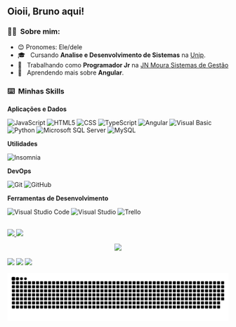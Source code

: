 ## Oioii, Bruno aqui!

<h3> 👨‍🦱 &nbsp;Sobre mim: </h3>

- 😊 Pronomes: Ele/dele
- 🎓 &nbsp; Cursando **Analise e Desenvolvimento de Sistemas** na <a href="https://www.unip.br/">Unip</a>.
- 💼 &nbsp; Trabalhando como **Programador Jr** na <a href="https://www.jnmoura.com.br/pt-br/">JN Moura Sistemas de Gestão</a>
- 🌱 &nbsp; Aprendendo mais sobre **Angular**.

<h3> ⌨️ &nbsp;Minhas Skills </h3>

**Aplicações e Dados**

![JavaScript](https://img.shields.io/badge/-JavaScript-333333?style=for-the-badge&logo=javascript)
![HTML5](https://img.shields.io/badge/-HTML5-333333?style=for-the-badge&logo=HTML5)
![CSS](https://img.shields.io/badge/-CSS-333333?style=for-the-badge&logo=CSS3&logoColor=1572B6)
![TypeScript](https://img.shields.io/badge/-TypeScript-333333?style=for-the-badge&logo=typescript)
![Angular](https://img.shields.io/badge/-Angular-333333?style=for-the-badge&logo=Angular)
![Visual Basic](https://img.shields.io/badge/-Visual%20Basic-333333?style=for-the-badge&logo=visual-studio&logoColor=9d4edd)
![Python](https://img.shields.io/badge/-Python-333333?style=for-the-badge&logo=python)
![Microsoft SQL Server](https://img.shields.io/badge/-Microsoft%20SQL%20Server-333333?style=for-the-badge&logo=microsoftsqlserver)
![MySQL](https://img.shields.io/badge/-MySQL-333333?style=for-the-badge&logo=mysql)

**Utilidades**

![Insomnia](https://img.shields.io/badge/-Insomnia-333333?style=for-the-badge&logo=insomnia)

**DevOps**

![Git](https://img.shields.io/badge/-Git-333333?style=for-the-badge&logo=git)
![GitHub](https://img.shields.io/badge/-GitHub-333333?style=for-the-badge&logo=github)

**Ferramentas de Desenvolvimento**

![Visual Studio Code](https://img.shields.io/badge/-Visual%20Studio%20Code-333333?style=for-the-badge&logo=visual-studio-code&logoColor=007ACC)
![Visual Studio](https://img.shields.io/badge/-Visual%20Studio%20-333333?style=for-the-badge&logo=visual-studio&logoColor=007ACC)
![Trello](https://img.shields.io/badge/-Trello-333333?style=for-the-badge&logo=trello&logoColor=007ACC)

<br/>

 <div>
  <a href="https://github.com/Brininhoxd">
  <img height="178em" src="https://github-readme-stats.vercel.app/api?username=Brininhoxd&show_icons=true&theme=dark&include_all_commits=true&count_private=true"/>
  <img height="180em" src="https://github-readme-stats.vercel.app/api/top-langs/?username=Brininhoxd&layout=compact&langs_count=16&theme=dark"/>
<div>
 
 
<p align="center">
  <kbd>
   <img src="https://images6.fanpop.com/image/photos/37500000/Chi-typing-on-a-computer-chis-sweet-home-chis-new-address-37597964-320-240.gif" />
  <kbd/>
</p>

 
<div> 
 
  <a href ="mailto: brunoc.franchini@gmail.com"><img src="https://img.shields.io/badge/Gmail-D14836?style=for-the-badge&logo=gmail&logoColor=white" target="_blank"></a>
  <a href="https://www.linkedin.com/in/bruno-de-campos-franchini-2213871b6/" target="_blank"><img src="https://img.shields.io/badge/-LinkedIn-%230077B5?style=for-the-badge&logo=linkedin&logoColor=white" target="_blank"></a> 
  <a href="https://www.instagram.com/brininho_bru/" target="_blank"><img src="https://img.shields.io/badge/Instagram-E4405F?style=for-the-badge&logo=instagram&logoColor=white" target="_blank"></a> 
  
 
  ![Snake animation](https://github.com/Brininhoxd/Brininhoxd/blob/output/github-contribution-grid-snake.svg)
 
</div>
